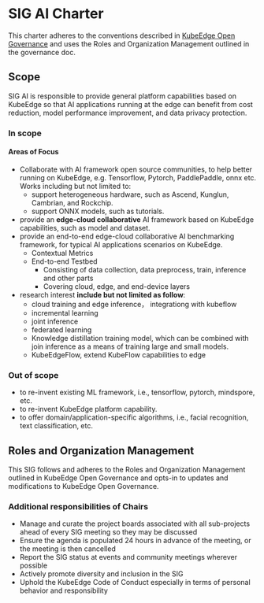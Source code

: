 # SIG AI Charter

This charter adheres to the conventions described in [KubeEdge Open Governance](https://github.com/kubeedge/community/blob/master/GOVERNANCE.md) and uses the Roles and Organization Management outlined in the governance doc.

## Scope

SIG AI is responsible to provide general platform capabilities based on KubeEdge so  that AI applications running at the edge can benefit from cost reduction, model performance improvement, and data privacy protection.

### In scope

#### Areas of Focus

- Collaborate with AI framework open source communities, to help better running on KubeEdge, e.g. Tensorflow, Pytorch, PaddlePaddle, onnx etc. Works including but not limited to:
    - support heterogeneous hardware, such as Ascend, Kunglun, Cambrian, and Rockchip.
    - support ONNX models, such as tutorials.
- provide an **edge-cloud collaborative** AI framework based on KubeEdge capabilities, such as model and dataset.
- provide an end-to-end edge-cloud collaborative AI benchmarking framework, for typical AI applications scenarios on KubeEdge.
    - Contextual Metrics
    - End-to-end Testbed
        - Consisting of data collection, data preprocess, train, inference and other parts 
        - Covering cloud, edge, and end-device layers 
- research interest **include but not limited as follow**:
    - cloud training and edge inference， integrationg with kubeflow
    - incremental learning
    - joint inference
    - federated learning 
    - Knowledge distillation training model, which can be combined with join inference as a means of training large and small models.
    - KubeEdgeFlow, extend KubeFlow capabilities to edge


### Out of scope
- to re-invent existing ML framework, i.e., tensorflow, pytorch, mindspore, etc.
- to re-invent KubeEdge platform capability.
- to offer domain/application-specific algorithms, i.e., facial recognition, text classification, etc.


## Roles and Organization Management

This SIG follows and adheres to the Roles and Organization Management outlined in KubeEdge Open Governance and opts-in to updates and modifications to KubeEdge Open Governance.

### Additional responsibilities of Chairs

- Manage and curate the project boards associated with all sub-projects ahead of every SIG meeting so they may be discussed
- Ensure the agenda is populated 24 hours in advance of the meeting, or the meeting is then cancelled
- Report the SIG status at events and community meetings wherever possible
- Actively promote diversity and inclusion in the SIG
- Uphold the KubeEdge Code of Conduct especially in terms of personal behavior and responsibility
